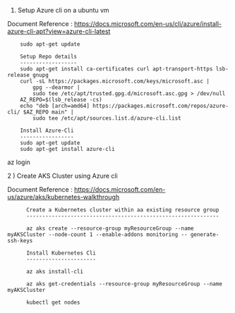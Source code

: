 1) Setup Azure cli on a ubuntu vm

Document Reference : https://docs.microsoft.com/en-us/cli/azure/install-azure-cli-apt?view=azure-cli-latest


		sudo apt-get update

		Setup Repo details
		------------------
		sudo apt-get install ca-certificates curl apt-transport-https lsb-release gnupg
		curl -sL https://packages.microsoft.com/keys/microsoft.asc | 
		    gpg --dearmor | 
		    sudo tee /etc/apt/trusted.gpg.d/microsoft.asc.gpg > /dev/null
		AZ_REPO=$(lsb_release -cs)
		echo "deb [arch=amd64] https://packages.microsoft.com/repos/azure-cli/ $AZ_REPO main" | 
		    sudo tee /etc/apt/sources.list.d/azure-cli.list
		
		Install Azure-Cli
		-----------------
		sudo apt-get update
		sudo apt-get install azure-cli

az login

2 ) Create AKS Cluster using Azure cli

Document Reference : https://docs.microsoft.com/en-us/azure/aks/kubernetes-walkthrough

          Create a Kubernetes cluster within aa existing resource group
          -------------------------------------------------------------

          az aks create --resource-group myResourceGroup --name myAKSCluster --node-count 1 --enable-addons monitoring -- generate-ssh-keys

          Install Kubernetes Cli
          ----------------------

          az aks install-cli

          az aks get-credentials --resource-group myResourceGroup --name myAKSCluster

          kubectl get nodes




